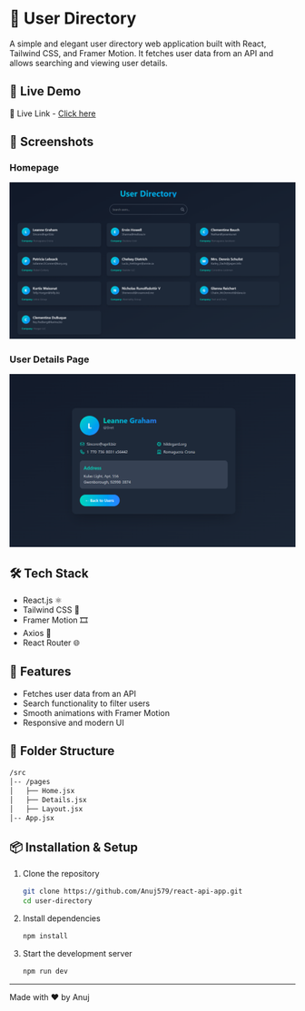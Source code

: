 # 📘 User Directory

A simple and elegant user directory web application built with React, Tailwind CSS, and Framer Motion. It fetches user data from an API and allows searching and viewing user details.

## 🚀 Live Demo

🔗 Live Link - [Click here](https://reactuserexplorer.netlify.app/)

## 📸 Screenshots

### Homepage

![Homepage](screenshots/homepage.png)

### User Details Page

![User Details](screenshots/detailspage.png)

## 🛠 Tech Stack

- React.js ⚛️
- Tailwind CSS 🎨
- Framer Motion 🎞️
- Axios 📡
- React Router 🌐

## 🔧 Features

- Fetches user data from an API
- Search functionality to filter users
- Smooth animations with Framer Motion
- Responsive and modern UI

## 📂 Folder Structure

```
/src
│-- /pages
│   ├── Home.jsx
│   ├── Details.jsx
│   ├── Layout.jsx
│-- App.jsx
```

## 📦 Installation & Setup

1. Clone the repository
   ```bash
   git clone https://github.com/Anuj579/react-api-app.git
   cd user-directory
   ```
2. Install dependencies
   ```bash
   npm install
   ```
3. Start the development server
   ```bash
   npm run dev
   ```

---

Made with ❤️ by Anuj
